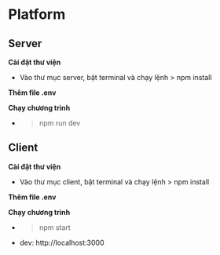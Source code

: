 # Platform
## Server
**Cài đặt thư viện**
* Vào thư mục server, bật terminal và chạy lệnh > npm install

**Thêm file .env**

**Chạy chương trình**
* > npm run dev


## Client
**Cài đặt thư viện**
* Vào thư mục client, bật terminal và chạy lệnh > npm install

**Thêm file .env**

**Chạy chương trình**
* > npm start
* dev: http://localhost:3000

